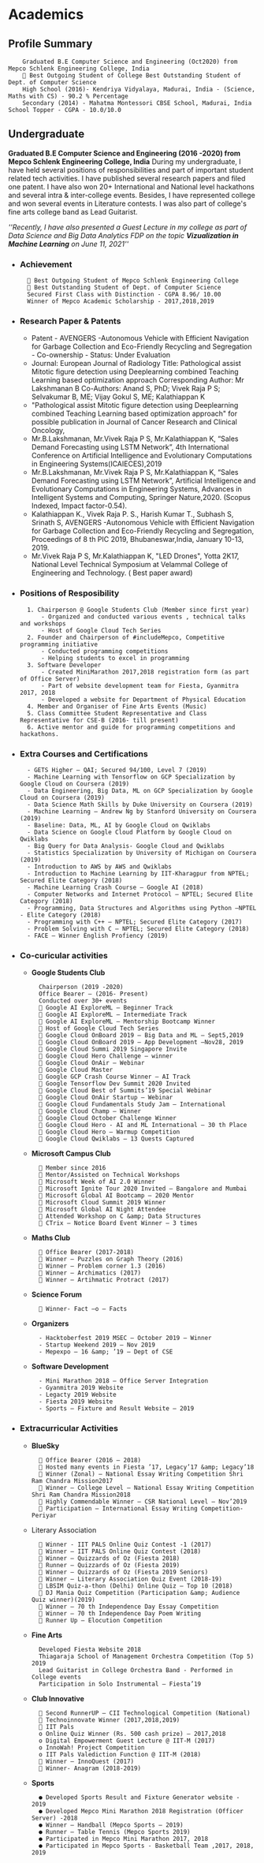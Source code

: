 # Academics

## Profile Summary
        Graduated B.E Computer Science and Engineering (Oct2020) from Mepco Schlenk Engineering College, India
        🥇 Best Outgoing Student of College Best Outstanding Student of Dept. of Computer Science 
        High School (2016)- Kendriya Vidyalaya, Madurai, India - (Science, Maths with CS) - 90.2 % Percentage
        Secondary (2014) - Mahatma Montessori CBSE School, Madurai, India  School Topper - CGPA - 10.0/10.0


## Undergraduate
**Graduated B.E Computer Science and Engineering (2016 -2020) from Mepco Schlenk Engineering College, India**
During my undergraduate, I have held several positions of responsibilities and part of important student related tech activities. I have published several research papers and filed one patent. I have also won 20+ International and National level hackathons and several intra & inter-college events. Besides, I have represented college and won several events in Literature contests. I was also part of college's fine arts college band as Lead Guitarist. 

*''Recently, I have also presented a Guest Lecture in my college as part of Data Science and Big Data Analytics FDP on the topic **Vizualization in Machine Learning** on June 11, 2021''*
* ### Achievement 
    
        🥇 Best Outgoing Student of Mepco Schlenk Engineering College
        🥇 Best Outstanding Student of Dept. of Computer Science
        Secured First Class with Distinction - CGPA 8.96/ 10.00
        Winner of Mepco Academic Scholarship - 2017,2018,2019

- ### Research Paper & Patents
    - Patent - AVENGERS -Autonomous Vehicle with Efficient Navigation for Garbage Collection and Eco-Friendly Recycling and Segregation - Co-ownership - Status: Under Evaluation
    - Journal: European Journal of Radiology
      Title: Pathological assist Mitotic figure detection using Deeplearning combined Teaching Learning based optimization approach
      Corresponding Author: Mr Lakshmanan B
      Co-Authors: Anand S, PhD; Vivek Raja P S; Selvakumar B, ME; Vijay Gokul S, ME; Kalathiappan K
    - "Pathological assist Mitotic figure detection using Deeplearning combined Teaching Learning based optimization approach" for possible publication in Journal of Cancer Research and Clinical Oncology, 
    - Mr.B.Lakshmanan, Mr.Vivek Raja P S, Mr.Kalathiappan K, “Sales Demand Forecasting using LSTM Network”, 4th International Conference on Artificial Intelligence and Evolutionary Computations in Engineering Systems(ICAIECES),2019
    - Mr.B.Lakshmanan, Mr.Vivek Raja P S, Mr.Kalathiappan K, “Sales Demand Forecasting using LSTM Network”, Artificial Intelligence and Evolutionary Computations in Engineering Systems, Advances in Intelligent Systems and Computing, Springer Nature,2020. (Scopus Indexed, Impact factor-0.54).
    - Kalathiappan K., Vivek Raja P. S., Harish Kumar T., Subhash S, Srinath S, AVENGERS -Autonomous Vehicle with Efficient
      Navigation for Garbage Collection and Eco-Friendly Recycling and Segregation, Proceedings of 8 th PIC 2019, Bhubaneswar,India, January 10-13, 2019.
    - Mr.Vivek Raja P S, Mr.Kalathiappan K, &quot;LED Drones&quot;, Yotta 2K17, National Level Technical Symposium at Velammal College of Engineering and Technology. ( Best paper award)
- ### Positions of Resposibility
        1. Chairperson @ Google Students Club (Member since first year)
            - Organized and conducted various events , technical talks and workshops
            - Host of Google Cloud Tech Series
        2. Founder and Chairperson of #includeMepco, Competitive programming initiative
            - Conducted programming competitions
            - Helping students to excel in programming
        3. Software Developer
            - Created MiniMarathon 2017,2018 registration form (as part of Office Server)
            - Part of website development team for Fiesta, Gyanmitra 2017, 2018
            - Developed a website for Department of Physical Education 
        4. Member and Organiser of Fine Arts Events (Music)
        5. Class Committee Student Representative and Class Representative for CSE-B (2016- till present)
        6. Active mentor and guide for programming competitions and hackathons.

- ### Extra Courses and Certifications

        - GETS Higher – QAI; Secured 94/100, Level 7 (2019)
        - Machine Learning with Tensorflow on GCP Specialization by Google Cloud on Coursera (2019)
        - Data Engineering, Big Data, ML on GCP Specialization by Google Cloud on Coursera (2019)
        - Data Science Math Skills by Duke University on Coursera (2019)
        - Machine Learning – Andrew Ng by Stanford University on Coursera (2019)
        - Baseline: Data, ML, AI by Google Cloud on Qwiklabs
        - Data Science on Google Cloud Platform by Google Cloud on Qwiklabs
        - Big Query for Data Analysis- Google Cloud and Qwiklabs
        - Statistics Specialization by University of Michigan on Coursera (2019)
        - Introduction to AWS by AWS and Qwiklabs
        - Introduction to Machine Learning by IIT-Kharagpur from NPTEL; Secured Elite Category (2018)
        - Machine Learning Crash Course – Google AI (2018)
        - Computer Networks and Internet Protocol – NPTEL; Secured Elite Category (2018)
        - Programming, Data Structures and Algorithms using Python –NPTEL - Elite Category (2018)
        - Programming with C++ – NPTEL; Secured Elite Category (2017)
        - Problem Solving with C – NPTEL; Secured Elite Category (2018)
        - FACE – Winner English Profiency (2019)
- ### Co-curicular activities
    - **Google Students Club**  

            Chairperson (2019 -2020)
            Office Bearer – (2016- Present)
            Conducted over 30+ events
             Google AI ExploreML – Beginner Track
             Google AI ExploreML – Intermediate Track
             Google AI ExploreML – Mentorship Bootcamp Winner
             Host of Google Cloud Tech Series
             Google Cloud OnBoard 2019 – Big Data and ML – Sept5,2019
             Google Cloud OnBoard 2019 – App Development –Nov28, 2019
             Google Cloud Summi 2019 Singapore Invite
             Google Cloud Hero Challenge – winner
             Google Cloud OnAir – Webinar
             Google Cloud Master
             Google GCP Crash Course Winner – AI Track
             Google Tensorflow Dev Summit 2020 Invited
             Google Cloud Best of Summits’19 Special Webinar
             Google Cloud OnAir Startup – Webinar
             Google Cloud Fundamentals Study Jam – International
             Google Cloud Champ – Winner
             Google Cloud October Challenge Winner
             Google Cloud Hero - AI and ML International – 30 th Place
             Google Cloud Hero – Warmup Competition
             Google Cloud Qwiklabs – 13 Quests Captured

    - **Microsoft Campus Club**
    
             Member since 2016
             Mentor/Assisted on Technical Workshops
             Microsoft Week of AI 2.0 Winner
             Microsoft Ignite Tour 2020 Invited – Bangalore and Mumbai
             Microsoft Global AI Bootcamp – 2020 Mentor
             Microsoft Cloud Summit 2019 Winner
             Microsoft Global AI Night Attendee
             Attended Workshop on C &amp; Data Structures
             CTrix – Notice Board Event Winner – 3 times

    - **Maths Club**
    
             Office Bearer (2017-2018)
             Winner – Puzzles on Graph Theory (2016)
             Winner – Problem corner 1.3 (2016)
             Winner – Archimatics (2017)
             Winner – Artihmatic Protract (2017)

    - **Science Forum**
    
             Winner- Fact –o – Facts
        
    - **Organizers**
    
            - Hacktoberfest 2019 MSEC – October 2019 – Winner
            - Startup Weekend 2019 – Nov 2019
            - Mepexpo – 16 &amp; ’19 – Dept of CSE 

    - **Software Development**
    
            - Mini Marathon 2018 – Office Server Integration
            - Gyanmitra 2019 Website
            - Legacty 2019 Website
            - Fiesta 2019 Website
            - Sports – Fixture and Result Website – 2019


-    ### Extracurricular Activities

        - **BlueSky**
        
                 Office Bearer (2016 – 2018)
                 Hosted many events in Fiesta ’17, Legacy’17 &amp; Legacy’18
                 Winner (Zonal) – National Essay Writing Competition Shri Ram Chandra Mission2017
                 Winner – College Level – National Essay Writing Competition Shri Ram Chandra Mission2018
                 Highly Commendable Winner – CSR National Level – Nov’2019
                 Participation – International Essay Writing Competition- Periyar

        - Literary Association
        
                 Winner - IIT PALS Online Quiz Contest -1 (2017)
                 Winner – IIT PALS Online Quiz Contest (2018)
                 Winner – Quizzards of Oz (Fiesta 2018)
                 Runner – Quizzards of Oz (Fiesta 2019)
                 Winner – Quizzards of Oz (Fiesta 2019 Seniors)
                 Winner – Literary Association Quiz Event (2018-19)
                 LBSIM Quiz-a-thon (Delhi) Online Quiz – Top 10 (2018)
                 DJ Mania Quiz Competition (Participation &amp; Audience Quiz winner)(2019)
                 Winner – 70 th Independence Day Essay Competition
                 Winner – 70 th Independence Day Poem Writing
                 Runner Up – Elocution Competition

        - **Fine Arts**
        
                Developed Fiesta Website 2018
                Thiagaraja School of Management Orchestra Competition (Top 5) 2019 
                Lead Guitarist in College Orchestra Band - Performed in College events
                Participation in Solo Instrumental – Fiesta’19

        - **Club Innovative**

                 Second RunnerUP – CII Technological Competition (National)
                 Technoinnovate Winner (2017,2018,2019)
                 IIT Pals
                o Online Quiz Winner (Rs. 500 cash prize) – 2017,2018
                o Digital Empowerment Guest Lecture @ IIT-M (2017)
                o InnoWah! Project Competition
                o IIT Pals Valediction Function @ IIT-M (2018)
                 Winner – InnoQuest (2017)
                 Winner- Anagram (2018-2019)

        - **Sports**
        
                ● Developed Sports Result and Fixture Generator website - 2019
                ● Developed Mepco Mini Marathon 2018 Registration (Officer Server) -2018
                ● Winner – Handball (Mepco Sports – 2019)
                ● Runner – Table Tennis (Mepco Sports 2019)
                ● Participated in Mepco Mini Marathon 2017, 2018
                ● Participated in Mepco Sports - Basketball Team ,2017, 2018, 2019

